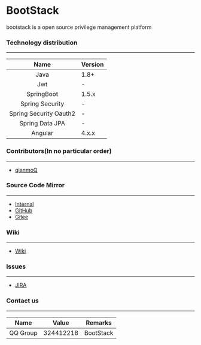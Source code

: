 # BootStack

bootstack is a open source privilege management platform

### Technology distribution
    
---

|Name|Version|
|:---:|---|
|Java|1.8+|
|Jwt|-|
|SpringBoot|1.5.x|
|Spring Security|-|
|Spring Security Oauth2|-|
|Spring Data JPA|-|
|Angular|4.x.x|

### Contributors(In no particular order)

---

- [qianmoQ](https://github.com/qianmoQ)

### Source Code Mirror

---

- [Internal](https://gitqub.com/SpringStack/bootstack.git)
- [GitHub](https://github.com/springstack/bootstack.git)
- [Gitee](https://gitee.com/Spring-Stack/bootstack.git)

### Wiki

---

- [Wiki](http://wiki.ttxit.com/display/bootstack)

### Issues

---

- [JIRA](http://jira.ttxit.com/projects/BOOTSTACK)

### Contact us
    
---

|Name|Value|Remarks|
|:---:|---|---|
|QQ Group|324412218|BootStack|
